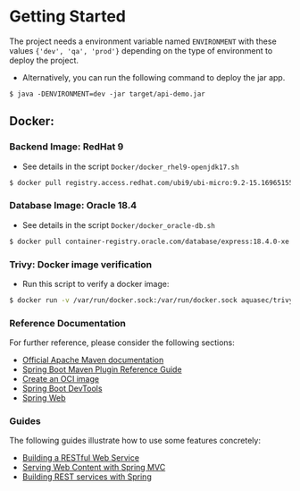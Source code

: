 # Getting Started

The project needs a environment variable named `ENVIRONMENT` with these values `{'dev', 'qa', 'prod'}` depending on the type of environment to deploy the project.

- Alternatively, you can run the following command to deploy the jar app.
```shell
$ java -DENVIRONMENT=dev -jar target/api-demo.jar
```

## Docker:
### Backend Image: RedHat 9

- See details in the script `Docker/docker_rhel9-openjdk17.sh`

```bash
$ docker pull registry.access.redhat.com/ubi9/ubi-micro:9.2-15.1696515526
```


### Database Image: Oracle 18.4

- See details in the script `Docker/docker_oracle-db.sh`

```bash
$ docker pull container-registry.oracle.com/database/express:18.4.0-xe
```

### Trivy: Docker image verification

- Run this script to verify a docker image:

```bash
$ docker run -v /var/run/docker.sock:/var/run/docker.sock aquasec/trivy image registry.access.redhat.com/ubi9/ubi-micro:9.2-15.1696515526
```


### Reference Documentation
For further reference, please consider the following sections:

* [Official Apache Maven documentation](https://maven.apache.org/guides/index.html)
* [Spring Boot Maven Plugin Reference Guide](https://docs.spring.io/spring-boot/docs/2.7.16/maven-plugin/reference/html/)
* [Create an OCI image](https://docs.spring.io/spring-boot/docs/2.7.16/maven-plugin/reference/html/#build-image)
* [Spring Boot DevTools](https://docs.spring.io/spring-boot/docs/2.7.16/reference/htmlsingle/index.html#using.devtools)
* [Spring Web](https://docs.spring.io/spring-boot/docs/2.7.16/reference/htmlsingle/index.html#web)

### Guides
The following guides illustrate how to use some features concretely:

* [Building a RESTful Web Service](https://spring.io/guides/gs/rest-service/)
* [Serving Web Content with Spring MVC](https://spring.io/guides/gs/serving-web-content/)
* [Building REST services with Spring](https://spring.io/guides/tutorials/rest/)

